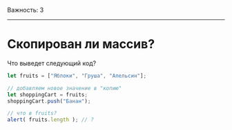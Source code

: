 Важность: 3

---

# Скопирован ли массив?

Что выведет следующий код?

```js
let fruits = ["Яблоки", "Груша", "Апельсин"];

// добавляем новое значение в "копию"
let shoppingCart = fruits;
shoppingCart.push("Банан");

// что в fruits?
alert( fruits.length ); // ?
```

